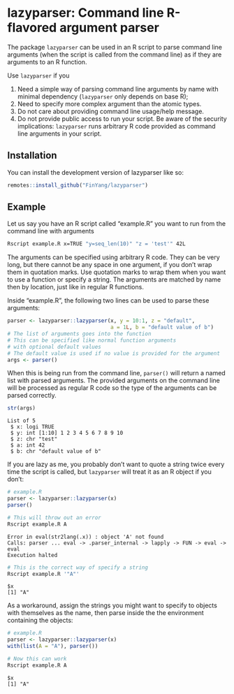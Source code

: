 
# lazyparser: Command line R-flavored argument parser

<!-- badges: start -->
<!-- badges: end -->

The package `lazyparser` can be used in an R script to parse command
line arguments (when the script is called from the command line) as if
they are arguments to an R function.

Use `lazyparser` if you

1.  Need a simple way of parsing command line arguments by name with
    minimal dependency (`lazyparser` only depends on base R);
2.  Need to specify more complex argument than the atomic types.
3.  Do not care about providing command line usage/help message.
4.  Do not provide public access to run your script. Be aware of the
    security implications: `lazyparser` runs arbitrary R code provided
    as command line arguments in your script.

## Installation

You can install the development version of lazyparser like so:

``` r
remotes::install_github("FinYang/lazyparser")
```

## Example

Let us say you have an R script called “example.R” you want to run from
the command line with arguments

``` bash
Rscript example.R x=TRUE "y=seq_len(10)" "z = 'test'" 42L
```

The arguments can be specified using arbitrary R code. They can be very
long, but there cannot be any space in one argument, if you don’t wrap
them in quotation marks. Use quotation marks to wrap them when you want
to use a function or specify a string. The arguments are matched by name
then by location, just like in regular R functions.

Inside “example.R”, the following two lines can be used to parse these
arguments:

``` r
parser <- lazyparser::lazyparser(x, y = 10:1, z = "default", 
                                 a = 1L, b = "default value of b")
# The list of arguments goes into the function
# This can be specified like normal function arguments
# with optional default values
# The default value is used if no value is provided for the argument
args <- parser()
```

When this is being run from the command line, `parser()` will return a
named list with parsed arguments. The provided arguments on the command
line will be processed as regular R code so the type of the arguments
can be parsed correctly.

``` r
str(args)
```

    List of 5
     $ x: logi TRUE
     $ y: int [1:10] 1 2 3 4 5 6 7 8 9 10
     $ z: chr "test"
     $ a: int 42
     $ b: chr "default value of b"

If you are lazy as me, you probably don’t want to quote a string twice
every time the script is called, but `lazyparser` will treat it as an R
object if you don’t:

``` r
# example.R
parser <- lazyparser::lazyparser(x)
parser()
```

``` bash
# This will throw out an error
Rscript example.R A
```

    Error in eval(str2lang(.x)) : object 'A' not found
    Calls: parser ... eval -> .parser_internal -> lapply -> FUN -> eval -> eval
    Execution halted

``` bash
# This is the correct way of specify a string
Rscript example.R '"A"'
```

    $x
    [1] "A"

As a workaround, assign the strings you might want to specify to objects
with themselves as the name, then parse inside the the environment
containing the objects:

``` r
# example.R
parser <- lazyparser::lazyparser(x)
with(list(A = "A"), parser())
```

``` bash
# Now this can work
Rscript example.R A
```

    $x
    [1] "A"
